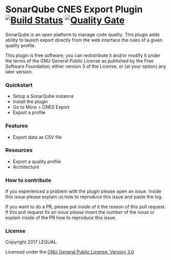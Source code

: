 # SonarQube CNES Export Plugin [![Build Status](https://travis-ci.org/lequal/sonar-cnes-export-plugin.svg?branch=master)](https://travis-ci.org/lequal/sonar-cnes-export-plugin) [![Quality Gate](https://sonarcloud.io/api/badges/gate?key=fr.cnes.sonar.plugins.export%3Asonar-cnes-export-plugin)](https://sonarcloud.io/dashboard?id=fr.cnes.sonar.plugins.export%3Asonar-cnes-export-plugin)
SonarQube is an open platform to manage code quality. This plugin adds ability to launch export directly from the web interface the rules of a given quality profile.

This plugin is free software; you can redistribute it and/or modify it under the terms of the GNU General Public License as published by the Free Software Foundation; either version 3 of the License, or (at your option) any later version.

### Quickstart
- Setup a SonarQube instance
- Install the plugin
- Go to More > CNES Export
- Export a profile

### Features
- Export data as CSV file

### Resources
- Export a quality profile
- Architecture

### How to contribute
If you experienced a problem with the plugin please open an issue. Inside this issue please explain us how to reproduce this issue and paste the log.

If you want to do a PR, please put inside of it the reason of this pull request. If this pull request fix an issue please insert the number of the issue or explain inside of the PR how to reproduce this issue.

### License
Copyright 2017 LEQUAL.

Licensed under the [GNU General Public License, Version 3.0](https://www.gnu.org/licenses/gpl.txt)

